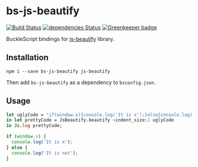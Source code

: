 # bs-js-beautify

[![Build Status](https://travis-ci.org/erykpiast/bs-js-beautify.svg?branch=master)](https://travis-ci.org/erykpiast/bs-js-beautify)
[![dependencies Status](https://david-dm.org/erykpiast/bs-js-beautify/status.svg)](https://david-dm.org/erykpiast/bs-js-beautify)
[![Greenkeeper badge](https://badges.greenkeeper.io/erykpiast/bs-js-beautify.svg)](https://greenkeeper.io/)

BuckleScript bindings for [js-beautify](https://github.com/beautify-web/js-beautify) library.

## Installation

```
npm i --save bs-js-beautify js-beautify
```

Then add `bs-js-beautify` as a dependency to `bsconfig.json`.

## Usage

```ocaml
let uglyCode = "if(window.x){console.log('It is x');}else{console.log('It is not');}"
in let prettyCode = JsBeautify.beautify ~indent_size:2 uglyCode
in Js.log prettyCode;
```
```javascript
if (window.x) {
  console.log('It is x');
} else {
  console.log('It is not');
}
```
